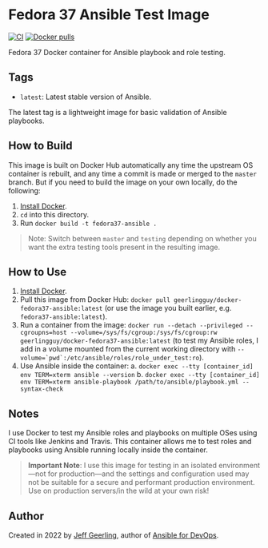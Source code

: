 # Fedora 37 Ansible Test Image

[![CI](https://github.com/geerlingguy/docker-fedora37-ansible/workflows/Build/badge.svg?branch=master&event=push)](https://github.com/geerlingguy/docker-fedora37-ansible/actions?query=workflow%3ABuild) [![Docker pulls](https://img.shields.io/docker/pulls/geerlingguy/docker-fedora37-ansible)](https://hub.docker.com/r/geerlingguy/docker-fedora37-ansible/)

Fedora 37 Docker container for Ansible playbook and role testing.

## Tags

  - `latest`: Latest stable version of Ansible.

The latest tag is a lightweight image for basic validation of Ansible playbooks.

## How to Build

This image is built on Docker Hub automatically any time the upstream OS container is rebuilt, and any time a commit is made or merged to the `master` branch. But if you need to build the image on your own locally, do the following:

  1. [Install Docker](https://docs.docker.com/engine/installation/).
  2. `cd` into this directory.
  3. Run `docker build -t fedora37-ansible .`

> Note: Switch between `master` and `testing` depending on whether you want the extra testing tools present in the resulting image.

## How to Use

  1. [Install Docker](https://docs.docker.com/engine/installation/).
  2. Pull this image from Docker Hub: `docker pull geerlingguy/docker-fedora37-ansible:latest` (or use the image you built earlier, e.g. `fedora37-ansible:latest`).
  3. Run a container from the image: `docker run --detach --privileged --cgroupns=host --volume=/sys/fs/cgroup:/sys/fs/cgroup:rw geerlingguy/docker-fedora37-ansible:latest` (to test my Ansible roles, I add in a volume mounted from the current working directory with ``--volume=`pwd`:/etc/ansible/roles/role_under_test:ro``).
  4. Use Ansible inside the container:
    a. `docker exec --tty [container_id] env TERM=xterm ansible --version`
    b. `docker exec --tty [container_id] env TERM=xterm ansible-playbook /path/to/ansible/playbook.yml --syntax-check`

## Notes

I use Docker to test my Ansible roles and playbooks on multiple OSes using CI tools like Jenkins and Travis. This container allows me to test roles and playbooks using Ansible running locally inside the container.

> **Important Note**: I use this image for testing in an isolated environment—not for production—and the settings and configuration used may not be suitable for a secure and performant production environment. Use on production servers/in the wild at your own risk!

## Author

Created in 2022 by [Jeff Geerling](https://www.jeffgeerling.com/), author of [Ansible for DevOps](https://www.ansiblefordevops.com/).
